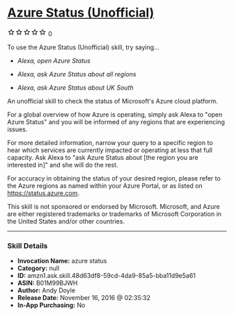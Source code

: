 # [Azure Status (Unofficial)](http://alexa.amazon.com/#skills/amzn1.ask.skill.48d63df8-59cd-4da9-85a5-bba11d9e5a61)
![0 stars](../../images/ic_star_border_black_18dp_1x.png)![0 stars](../../images/ic_star_border_black_18dp_1x.png)![0 stars](../../images/ic_star_border_black_18dp_1x.png)![0 stars](../../images/ic_star_border_black_18dp_1x.png)![0 stars](../../images/ic_star_border_black_18dp_1x.png) 0

To use the Azure Status (Unofficial) skill, try saying...

* *Alexa, open Azure Status*

* *Alexa, ask Azure Status about all regions*

* *Alexa, ask Azure Status about UK South*

An unofficial skill to check the status of Microsoft's Azure cloud platform.

For a global overview of how Azure is operating, simply ask Alexa to "open Azure Status" and you will be informed of any regions that are experiencing issues.

For more detailed information, narrow your query to a specific region to hear which services are currently impacted or operating at less that full capacity. Ask Alexa to "ask Azure Status about [the region you are interested in]" and she will do the rest.

For accuracy in obtaining the status of your desired region, please refer to the Azure regions as named within your Azure Portal, or as listed on https://status.azure.com.

This skill is not sponsored or endorsed by Microsoft. Microsoft, and Azure are either registered trademarks or trademarks of Microsoft Corporation in the United States and/or other countries.

***

### Skill Details

* **Invocation Name:** azure status
* **Category:** null
* **ID:** amzn1.ask.skill.48d63df8-59cd-4da9-85a5-bba11d9e5a61
* **ASIN:** B01M99BJWH
* **Author:** Andy Doyle
* **Release Date:** November 16, 2016 @ 02:35:32
* **In-App Purchasing:** No
